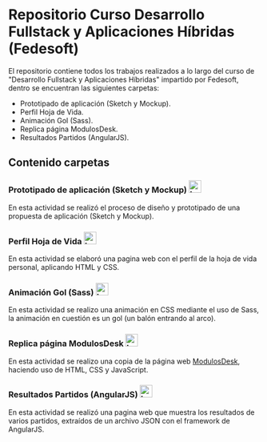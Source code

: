 Repositorio Curso Desarrollo Fullstack y Aplicaciones Híbridas (Fedesoft)
=========
El repositorio contiene todos los trabajos realizados a lo largo del curso de "Desarrollo Fullstack y Aplicaciones Híbridas" impartido por Fedesoft, dentro se encuentran las siguientes carpetas:
* Prototipado de aplicación (Sketch y Mockup).
* Perfil Hoja de Vida.
* Animación Gol (Sass).
* Replica página ModulosDesk.
* Resultados Partidos (AngularJS).

Contenido carpetas
---------------
### Prototipado de aplicación (Sketch y Mockup) <img src="http://www.alohub.pro/wp-content/uploads/2018/04/balsamiq.png" alt="Logo Balsamiq" width="25px"/>
En esta actividad se realizó el proceso de diseño y prototipado de una propuesta de aplicación (Sketch y Mockup).
### Perfil Hoja de Vida <img src="https://png.icons8.com/ios/1600/resume.png" alt="Logo Balsamiq" width="25px"/>
En esta actividad se elaboró una pagina web con el perfil de la hoja de vida personal, aplicando HTML y CSS.
### Animación Gol (Sass) <img src="https://png.icons8.com/ios/1600/football2-filled.png" alt="Logo Balsamiq" width="25px"/>
En esta actividad se realizo una animación en CSS mediante el uso de Sass, la animación en cuestión es un gol (un balón entrando al arco).
### Replica página ModulosDesk <img src="https://www.modulosdesk.com/favicon/apple-icon-57x57.png" alt="Logo Balsamiq" width="25px"/>
En esta actividad se realizo una copia de la página web [ModulosDesk](https://www.modulosdesk.com/ "Modulos Homepage"), haciendo uso de HTML, CSS y JavaScript.
### Resultados Partidos (AngularJS) <img src="https://cdn.worldvectorlogo.com/logos/angular-icon.svg" alt="Logo Balsamiq" width="25px"/>
En esta actividad se realizó una pagina web que muestra los resultados de varios partidos, extraídos de un archivo JSON con el framework de AngularJS.
